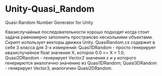 # Unity-Quasi_Random
Quasi-Random Number Generator for Unity

Квазислучайные последовательности хорошо подходят когда стоит задача равномерно заполнить пространсво несколькими объектами. Скрипт использует векторы движка Unity.
QuasiRandom.cs содержит в себе 3 класса для 3-х измерений:
Quasi1DRandom - просто генерирует квазислучайное float значение X, которое 0.0 <= X < 1.0;
Quasi2DRandom - генерирует Vector2 значения x и y которого генерирются аналогично значению из Quasi1DRandom;
Quasi3DRandom - генерирует Vector3, аналогичен Quasi2DRandom.
